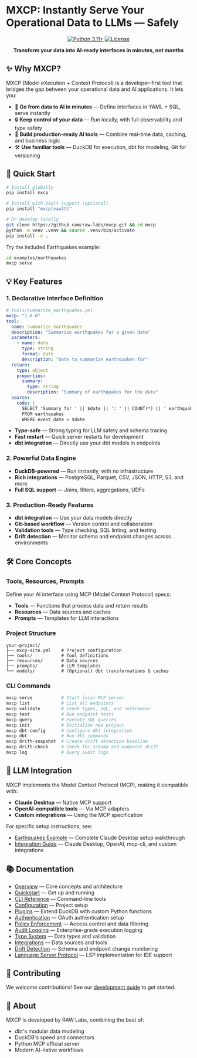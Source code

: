 # MXCP: Instantly Serve Your Operational Data to LLMs — Safely

<div align="center">

[![Python 3.11+](https://img.shields.io/badge/python-3.11+-blue.svg)](https://www.python.org/downloads/)
[![License](https://img.shields.io/badge/license-BSL-green.svg)](LICENSE)

**Transform your data into AI-ready interfaces in minutes, not months**

</div>

## ✨ Why MXCP?

MXCP (Model eXecution + Context Protocol) is a developer-first tool that bridges the gap between your operational data and AI applications. It lets you:

- 🚀 **Go from data to AI in minutes** — Define interfaces in YAML + SQL, serve instantly
- 🔒 **Keep control of your data** — Run locally, with full observability and type safety
- 🎯 **Build production-ready AI tools** — Combine real-time data, caching, and business logic
- 🛠️ **Use familiar tools** — DuckDB for execution, dbt for modeling, Git for versioning

## 🚀 Quick Start

```bash
# Install globally
pip install mxcp

# Install with Vault support (optional)
pip install "mxcp[vault]"

# Or develop locally
git clone https://github.com/raw-labs/mxcp.git && cd mxcp
python -m venv .venv && source .venv/bin/activate
pip install -e .
```

Try the included Earthquakes example:
```bash
cd examples/earthquakes
mxcp serve
```

## 💡 Key Features

### 1. Declarative Interface Definition
```yaml
# tools/summarize_earthquakes.yml
mxcp: "1.0.0"
tool:
  name: summarize_earthquakes
  description: "Summarize earthquakes for a given date"
  parameters:
    - name: date
      type: string
      format: date
      description: "Date to summarize earthquakes for"
  return:
    type: object
    properties:
      summary:
        type: string
        description: "Summary of earthquakes for the date"
  source:
    code: |
      SELECT 'Summary for ' || $date || ': ' || COUNT(*) || ' earthquakes' AS summary
      FROM earthquakes
      WHERE event_date = $date
```

- **Type-safe** — Strong typing for LLM safety and schema tracing
- **Fast restart** — Quick server restarts for development
- **dbt integration** — Directly use your dbt models in endpoints

### 2. Powerful Data Engine
- **DuckDB-powered** — Run instantly, with no infrastructure
- **Rich integrations** — PostgreSQL, Parquet, CSV, JSON, HTTP, S3, and more
- **Full SQL support** — Joins, filters, aggregations, UDFs

### 3. Production-Ready Features
- **dbt integration** — Use your data models directly
- **Git-based workflow** — Version control and collaboration
- **Validation tools** — Type checking, SQL linting, and testing
- **Drift detection** — Monitor schema and endpoint changes across environments

## 🛠️ Core Concepts

### Tools, Resources, Prompts
Define your AI interface using MCP (Model Context Protocol) specs:
- **Tools** — Functions that process data and return results
- **Resources** — Data sources and caches
- **Prompts** — Templates for LLM interactions

### Project Structure
```
your-project/
├── mxcp-site.yml    # Project configuration
├── tools/           # Tool definitions
├── resources/       # Data sources
├── prompts/         # LLM templates
└── models/          # (Optional) dbt transformations & caches
```

### CLI Commands
```bash
mxcp serve           # Start local MCP server
mxcp list            # List all endpoints
mxcp validate        # Check types, SQL, and references
mxcp test            # Run endpoint tests
mxcp query           # Execute SQL queries
mxcp init            # Initialize new project
mxcp dbt-config      # Configure dbt integration
mxcp dbt             # Run dbt commands
mxcp drift-snapshot  # Create drift detection baseline
mxcp drift-check     # Check for schema and endpoint drift
mxcp log             # Query audit logs
```

## 🔌 LLM Integration

MXCP implements the Model Context Protocol (MCP), making it compatible with:

- **Claude Desktop** — Native MCP support
- **OpenAI-compatible tools** — Via MCP adapters
- **Custom integrations** — Using the MCP specification

For specific setup instructions, see:
- [Earthquakes Example](examples/earthquakes/README.md) — Complete Claude Desktop setup walkthrough
- [Integration Guide](docs/integrations.md) — Claude Desktop, OpenAI, mcp-cli, and custom integrations

## 📚 Documentation

- [Overview](docs/overview.md) — Core concepts and architecture
- [Quickstart](docs/quickstart.md) — Get up and running
- [CLI Reference](docs/cli.md) — Command-line tools
- [Configuration](docs/configuration.md) — Project setup
- [Plugins](docs/plugins.md) — Extend DuckDB with custom Python functions
- [Authentication](docs/authentication.md) — OAuth authentication setup
- [Policy Enforcement](docs/policies.md) — Access control and data filtering
- [Audit Logging](docs/auditing.md) — Enterprise-grade execution logging
- [Type System](docs/type-system.md) — Data types and validation
- [Integrations](docs/integrations.md) — Data sources and tools
- [Drift Detection](docs/drift-detection.md) — Schema and endpoint change monitoring
- [Language Server Protocol](src/mxcp/lsp/readme.md) — LSP implementation for IDE support

## 🤝 Contributing

We welcome contributions! See our [development guide](docs/dev-guide.md) to get started.

## 🧠 About

MXCP is developed by RAW Labs, combining the best of:
- dbt's modular data modeling
- DuckDB's speed and connectors
- Python MCP official server
- Modern AI-native workflows
